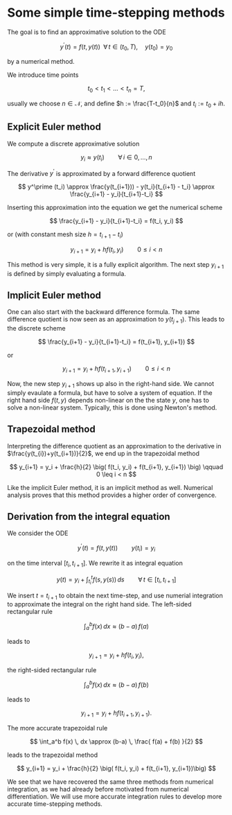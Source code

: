 # Some simple time-stepping methods

The goal is to find an approximative solution to the ODE

$$
y^\prime(t) = f(t, y(t)) \; \; \forall \, t \in (t_0, T), \quad y(t_0) = y_0
$$

by a numerical method.

We introduce time points

$$
t_0 < t_1 < \ldots < t_n = T,
$$

usually we choose $n \in {\mathcal N}$, and define $h := \frac{T-t_0}{n}$ and
$t_i := t_0 + ih$.

## Explicit Euler method

We compute a discrete approximative solution 

$$
y_i \approx y(t_i) \qquad \forall \, i \in { 0, \ldots , n}
$$


The derivative $y^\prime$ is approximated  by a forward difference quotient

$$
y^\prime (t_i)
\approx \frac{y(t_{i+1})) - y(t_i}{t_{i+1} - t_i}
\approx \frac{y_{i+1} - y_i}{t_{i+1}-t_i}
$$

Inserting this approximation into the equation we get the numerical scheme

$$
\frac{y_{i+1} - y_i}{t_{i+1}-t_i} = f(t_i, y_i)
$$

or (with constant mesh size $h = t_{i+1} - t_i$)

$$
y_{i+1} = y_i + h f(t_i, y_i) \qquad 0 \leq i < n
$$

This method is very simple, it is a fully explicit algorithm. The next step $y_{i+1}$ is
defined by simply evaluating a formula.

## Implicit Euler method

One can also start with the backward difference formula. The same difference quotient is
now seen as an approximation to $y(t_{j+1})$. This leads to the discrete scheme

$$
\frac{y_{i+1} - y_i}{t_{i+1}-t_i} = f(t_{i+1}, y_{i+1})
$$

or

$$
y_{i+1} = y_i + h f(t_{i+1}, y_{i+1}) \qquad 0 \leq i < n
$$

Now, the new step $y_{i+1}$ shows up also in the right-hand side. We cannot simply
evaulate a formula, but have to solve a system of equation. If the right hand side $f(t,y)$
depends non-linear on the the state $y$, one has to solve a non-linear system. Typically,
this is done using Newton's method.

## Trapezoidal method

Interpreting the difference quotient as an approximation to the derivative in
$\frac{y(t_{i})+y(t_{i+1})}{2}$, we end up in the trapezoidal method

$$
y_{i+1} = y_i + \frac{h}{2} \big( f(t_i, y_i) + f(t_{i+1}, y_{i+1}) \big) \qquad 0 \leq i < n
$$

Like the implicit Euler method, it is an implicit method as well. Numerical analysis proves that
this method provides a higher order of convergence.


## Derivation from the integral equation

We consider the ODE

$$
y^\prime(t) = f(t, y(t)) \qquad y(t_i) = y_i
$$

on the time interval $[t_i, t_{i+1}]$. We rewrite it as integral equation

$$
y(t) = y_i + \int_{t_i}^t f(s, y(s)) \, ds \qquad \forall \, t \in [t_i, t_{i+1}]
$$

We insert $t = t_{i+1}$ to obtain the next time-step, 
and use numerial integration to approximate the integral on the right hand side.
The left-sided rectangular rule

$$
\int_a^b f(x) \, dx \approx (b-a) \, f(a)
$$

leads to

$$
y_{i+1} = y_i + h f(t_i, y_i),
$$

the right-sided rectangular rule

$$
\int_a^b f(x) \, dx \approx (b-a) \, f(b)
$$

leads to

$$
y_{i+1} = y_i + h f(t_{i+1}, y_{i+1}).
$$

The more accurate trapezoidal rule

$$
\int_a^b f(x) \, dx \approx (b-a) \, \frac{ f(a) + f(b) }{2} 
$$

leads to the trapezoidal method

$$
y_{i+1} = y_i + \frac{h}{2} \big( f(t_i, y_i) +  f(t_{i+1}, y_{i+1})\big)
$$

We see that we have recovered the same three methods from numerical integration, as we
had already before motivated from numerical differentiation.
We will use more accurate integration rules to develop more accurate time-stepping methods.


